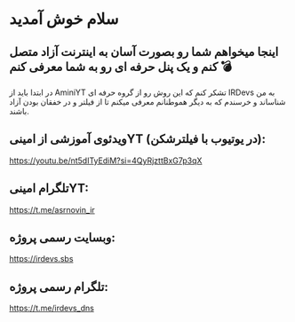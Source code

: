 # سلام خوش آمدید
## اینجا میخواهم شما رو بصورت آسان به اینترنت آزاد متصل کنم و یک پنل حرفه ای رو به شما معرفی کنم 💣
در ابتدا باید از AminiYT تشکر کنم که این روش رو از گروه حرفه ای IRDevs به من شناساند و خرسندم که به دیگر هموطنانم معرفی میکنم تا از فیلتر و در خفقان بودن آزاد باشند.

## ویدئوی آموزشی از امینیYT (در یوتیوب با فیلترشکن):
https://youtu.be/nt5dITyEdiM?si=4QyRjzttBxG7p3qX
## تلگرام امینیYT:
https://t.me/asrnovin_ir
## وبسایت رسمی پروژه:
https://irdevs.sbs
## تلگرام رسمی پروژه:
https://t.me/irdevs_dns
